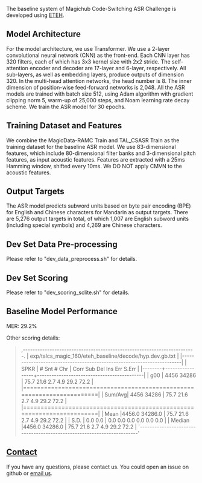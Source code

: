 The baseline system of Magichub Code-Switching ASR Challenge is developed using [ETEH](https://github.com/SpeechClub/ETEH). 

## Model Architecture
For the model architecture, we use Transformer. We use a 2-layer convolutional neural network (CNN) as the front-end. Each CNN layer has 320 filters, each of which has 3x3 kernel size with 2x2 stride. The self-attention encoder and decoder are 17-layer and 6-layer, respectively. All sub-layers, as well as embedding layers, produce outputs of dimension 320. In the multi-head attention networks, the head number is 8. The inner dimension of position-wise feed-forward networks is 2,048. All the ASR models are trained with batch size 512, using Adam algorithm with gradient clipping norm 5, warm-up of 25,000 steps, and Noam learning rate decay scheme. We train the ASR model for 30 epochs.

## Training Dataset and Features
We combine the MagicData-RAMC Train and TAL_CSASR Train as the training dataset for the baseline ASR model. We use 83-dimensional features, which include 80-dimensional filter banks and 3-dimensional pitch features, as input acoustic features. Features are extracted with a 25ms Hamming window, shifted every 10ms. We DO NOT apply CMVN to the acoustic features.

## Output Targets
The ASR model predicts subword units based on byte pair encoding (BPE) for English and Chinese characters for Mandarin as output targets. There are 5,276 output targets in total, of which 1,007 are English subword units (including special symbols) and 4,269 are Chinese characters. 


## Dev Set Data Pre-processing
Please refer to "dev_data_preprocess.sh" for details.

## Dev Set Scoring
Please refer to "dev_scoring_sclite.sh" for details.

## Baseline Model Performance
MER: 29.2%

Other scoring details:
>   ,-----------------------------------------------------------------------.
>   |        exp/talcs_magic_160/eteh_baseline/decode/hyp.dev.gb.txt        |
>   |-----------------------------------------------------------------------|
>   | SPKR   | # Snt    # Chr  | Corr     Sub    Del     Ins    Err   S.Err |
>   |--------+-----------------+--------------------------------------------|
>   | g00    |  4456    34286  | 75.7    21.6    2.7     4.9   29.2    72.2 |
>   |=======================================================================|
>   | Sum/Avg|  4456    34286  | 75.7    21.6    2.7     4.9   29.2    72.2 |
>   |=======================================================================|
>   |  Mean  |4456.0   34286.0 | 75.7    21.6    2.7     4.9   29.2    72.2 |
>   |  S.D.  |  0.0       0.0  |  0.0     0.0    0.0     0.0    0.0     0.0 |
>   | Median |4456.0   34286.0 | 75.7    21.6    2.7     4.9   29.2    72.2 |
>   `-----------------------------------------------------------------------'

## [Contact](#contact)

If you have any questions, please contact us. You could open an issue on github or [email us](mailto:open@magicdatatech.com). 
